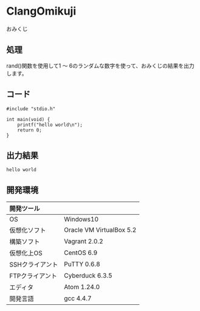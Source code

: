 # ClangOmikuji
おみくじ

## 処理
rand()関数を使用して1 ～ 6のランダムな数字を使って、おみくじの結果を出力します。

## コード
```
#include "stdio.h"

int main(void) {
    printf("hello world\n");
    return 0;
}
```

## 出力結果  
```
hello world
```
  
## 開発環境
| 開発ツール |  |
|:-|:-|
| OS | Windows10 |
| 仮想化ソフト | Oracle VM VirtualBox 5.2 |
| 構築ソフト | Vagrant 2.0.2 |
| 仮想化上OS | CentOS 6.9 |
| SSHクライアント | PuTTY 0.6.8 |
| FTPクライアント | Cyberduck 6.3.5 |
| エディタ | Atom 1.24.0 |
| 開発言語 | gcc 4.4.7 |
